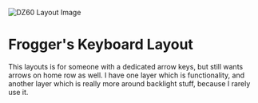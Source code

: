 ![DZ60 Layout Image](https://i.redd.it/aa4usjtk5j701.jpg)

# Frogger's Keyboard Layout

This layouts is for someone with a dedicated arrow keys, but still wants arrows on home row as well.  I have one layer which is functionality, and another layer
which is really more around backlight stuff, because I rarely use it. 
